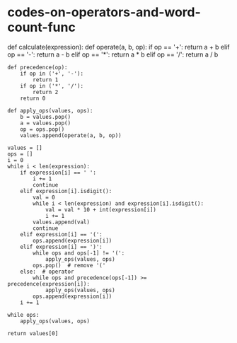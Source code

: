 # codes-on-operators-and-word-count-func

def calculate(expression):
    def operate(a, b, op):
        if op == '+':
            return a + b
        elif op == '-':
            return a - b
        elif op == '*':
            return a * b
        elif op == '/':
            return a / b

    def precedence(op):
        if op in ('+', '-'):
            return 1
        if op in ('*', '/'):
            return 2
        return 0

    def apply_ops(values, ops):
        b = values.pop()
        a = values.pop()
        op = ops.pop()
        values.append(operate(a, b, op))

    values = []
    ops = []
    i = 0
    while i < len(expression):
        if expression[i] == ' ':
            i += 1
            continue
        elif expression[i].isdigit():
            val = 0
            while i < len(expression) and expression[i].isdigit():
                val = val * 10 + int(expression[i])
                i += 1
            values.append(val)
            continue
        elif expression[i] == '(':
            ops.append(expression[i])
        elif expression[i] == ')':
            while ops and ops[-1] != '(':
                apply_ops(values, ops)
            ops.pop()  # remove '('
        else:  # operator
            while ops and precedence(ops[-1]) >= precedence(expression[i]):
                apply_ops(values, ops)
            ops.append(expression[i])
        i += 1

    while ops:
        apply_ops(values, ops)

    return values[0]




